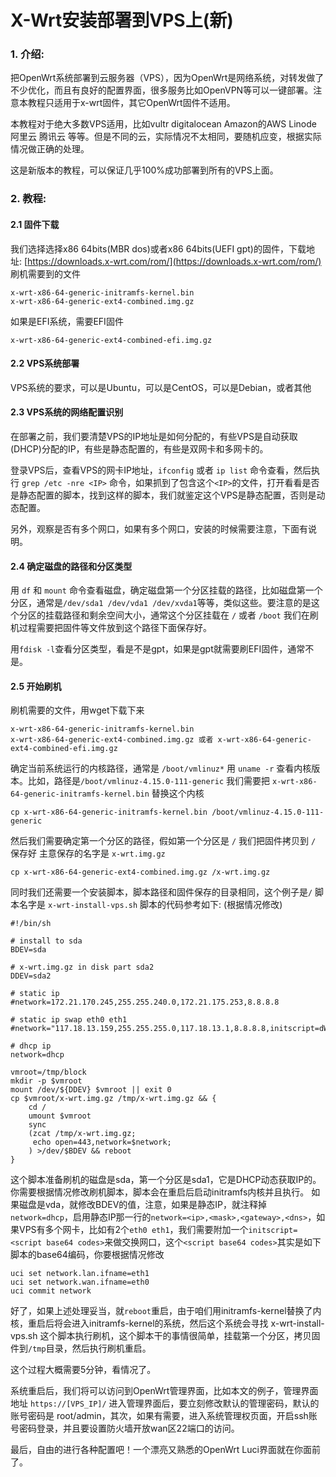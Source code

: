 # X-Wrt安装部署到VPS上(新)

### 1. 介绍:

把OpenWrt系统部署到云服务器（VPS），因为OpenWrt是网络系统，对转发做了不少优化，而且有良好的配置界面，很多服务比如OpenVPN等可以一键部署。注意本教程只适用于x-wrt固件，其它OpenWrt固件不适用。

本教程对于绝大多数VPS适用，比如vultr digitalocean Amazon的AWS Linode 阿里云 腾讯云 等等。但是不同的云，实际情况不太相同，要随机应变，根据实际情况做正确的处理。

这是新版本的教程，可以保证几乎100%成功部署到所有的VPS上面。

### 2. 教程:

#### 2.1 固件下载
我们选择选择x86 64bits(MBR dos)或者x86 64bits(UEFI gpt)的固件，下载地址:
[https://downloads.x-wrt.com/rom/](https://downloads.x-wrt.com/rom/)
刷机需要到的文件
```
x-wrt-x86-64-generic-initramfs-kernel.bin
x-wrt-x86-64-generic-ext4-combined.img.gz
```
如果是EFI系统，需要EFI固件
```
x-wrt-x86-64-generic-ext4-combined-efi.img.gz
```

#### 2.2 VPS系统部署
VPS系统的要求，可以是Ubuntu，可以是CentOS，可以是Debian，或者其他

#### 2.3 VPS系统的网络配置识别
在部署之前，我们要清楚VPS的IP地址是如何分配的，有些VPS是自动获取(DHCP)分配的IP，有些是静态配置的，有些是双网卡和多网卡的。

登录VPS后，查看VPS的网卡IP地址，`ifconfig` 或者 `ip list` 命令查看，然后执行 `grep /etc -nre <IP>` 命令，如果抓到了包含这个`<IP>`的文件，打开看看是否是静态配置的脚本，找到这样的脚本，我们就鉴定这个VPS是静态配置，否则是动态配置。

另外，观察是否有多个网口，如果有多个网口，安装的时候需要注意，下面有说明。

#### 2.4 确定磁盘的路径和分区类型
用 `df` 和 `mount` 命令查看磁盘，确定磁盘第一个分区挂载的路径，比如磁盘第一个分区，通常是`/dev/sda1 /dev/vda1 /dev/xvda1`等等，类似这些。要注意的是这个分区的挂载路径和剩余空间大小，通常这个分区挂载在 `/` 或者 `/boot` 我们在刷机过程需要把固件等文件放到这个路径下面保存好。

用`fdisk -l`查看分区类型，看是不是gpt，如果是gpt就需要刷EFI固件，通常不是。

#### 2.5 开始刷机
刷机需要的文件，用wget下载下来
```
x-wrt-x86-64-generic-initramfs-kernel.bin
x-wrt-x86-64-generic-ext4-combined.img.gz 或者 x-wrt-x86-64-generic-ext4-combined-efi.img.gz
```

确定当前系统运行的内核路径，通常是 `/boot/vmlinuz*` 用 `uname -r` 查看内核版本。比如，路径是`/boot/vmlinuz-4.15.0-111-generic` 我们需要把 `x-wrt-x86-64-generic-initramfs-kernel.bin` 替换这个内核
```
cp x-wrt-x86-64-generic-initramfs-kernel.bin /boot/vmlinuz-4.15.0-111-generic
```

然后我们需要确定第一个分区的路径，假如第一个分区是 `/` 我们把固件拷贝到 `/` 保存好 主意保存的名字是 `x-wrt.img.gz`
```
cp x-wrt-x86-64-generic-ext4-combined.img.gz /x-wrt.img.gz
```
同时我们还需要一个安装脚本，脚本路径和固件保存的目录相同，这个例子是`/` 脚本名字是 `x-wrt-install-vps.sh` 脚本的代码参考如下:
(根据情况修改)
```
#!/bin/sh

# install to sda
BDEV=sda

# x-wrt.img.gz in disk part sda2
DDEV=sda2

# static ip
#network=172.21.170.245,255.255.240.0,172.21.175.253,8.8.8.8

# static ip swap eth0 eth1
#network="117.18.13.159,255.255.255.0,117.18.13.1,8.8.8.8,initscript=dWNpIHNldCBuZXR3b3JrLmxhbi5pZm5hbWU9ZXRoMQp1Y2kgc2V0IG5ldHdvcmsud2FuLmlmbmFtZT1ldGgwCnVjaSBjb21taXQgbmV0d29yawo="

# dhcp ip
network=dhcp

vmroot=/tmp/block
mkdir -p $vmroot
mount /dev/${DDEV} $vmroot || exit 0
cp $vmroot/x-wrt.img.gz /tmp/x-wrt.img.gz && {
	cd /
	umount $vmroot
	sync
	(zcat /tmp/x-wrt.img.gz;
	 echo open=443,network=$network;
	) >/dev/$BDEV && reboot
}
```
这个脚本准备刷机的磁盘是sda，第一个分区是sda1，它是DHCP动态获取IP的。你需要根据情况修改刷机脚本，脚本会在重启后启动initramfs内核并且执行。
如果磁盘是vda，就修改BDEV的值，注意，如果是静态IP，就注释掉`network=dhcp`，启用静态IP那一行的`network=<ip>,<mask>,<gateway>,<dns>`，如果VPS有多个网卡，比如有2个`eth0 eth1`，我们需要附加一个`initscript=<script base64 codes>`来做交换网口，这个`<script base64 codes>`其实是如下脚本的base64编码，你要根据情况修改
```
uci set network.lan.ifname=eth1
uci set network.wan.ifname=eth0
uci commit network
```

好了，如果上述处理妥当，就`reboot`重启，由于咱们用initramfs-kernel替换了内核，重启后将会进入initramfs-kernel的系统，然后这个系统会寻找 x-wrt-install-vps.sh 这个脚本执行刷机，这个脚本干的事情很简单，挂载第一个分区，拷贝固件到`/tmp`目录，然后执行刷机重启。

这个过程大概需要5分钟，看情况了。


系统重启后，我们将可以访问到OpenWrt管理界面，比如本文的例子，管理界面地址 `https://[VPS_IP]/` 进入管理界面后，要立刻修改默认的管理密码，默认的账号密码是 root/admin，其次，如果有需要，进入系统管理权页面，开启ssh账号密码登录，并且要设置防火墙开放wan区22端口的访问。

最后，自由的进行各种配置吧！一个漂亮又熟悉的OpenWrt Luci界面就在你面前了。

